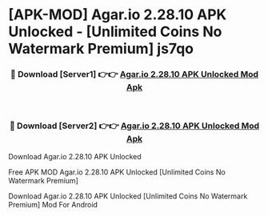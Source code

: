 # [APK-MOD] Agar.io 2.28.10 APK Unlocked - [Unlimited Coins No Watermark Premium] js7qo



<div align="center">
<h3>🔴 Download [Server1] 👉👉 <a href="https://momento.my/?title=Agar.io_2.28.10_APK_Unlocked">Agar.io 2.28.10 APK Unlocked Mod Apk</a></h3><br>

<h3>🔴 Download [Server2] 👉👉 <a href="https://momento.my/?title=Agar.io_2.28.10_APK_Unlocked">Agar.io 2.28.10 APK Unlocked Mod Apk</a></h3>
</div>



Download Agar.io 2.28.10 APK Unlocked 

Free APK MOD Agar.io 2.28.10 APK Unlocked [Unlimited Coins No Watermark Premium]

Download Agar.io 2.28.10 APK Unlocked [Unlimited Coins No Watermark Premium] Mod For Android
